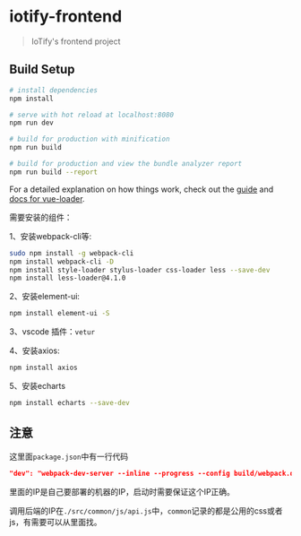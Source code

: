 # iotify-frontend

> IoTify's frontend project

## Build Setup

``` bash
# install dependencies
npm install

# serve with hot reload at localhost:8080
npm run dev

# build for production with minification
npm run build

# build for production and view the bundle analyzer report
npm run build --report
```

For a detailed explanation on how things work, check out the [guide](http://vuejs-templates.github.io/webpack/) and [docs for vue-loader](http://vuejs.github.io/vue-loader).

需要安装的组件：

1、安装webpack-cli等:
``` bash
sudo npm install -g webpack-cli
npm install webpack-cli -D
npm install style-loader stylus-loader css-loader less --save-dev
npm install less-loader@4.1.0
```
2、安装element-ui:
``` bash
npm install element-ui -S
```
3、vscode 插件：`vetur`

4、安装axios:
``` bash
npm install axios
```
5、安装echarts
```bash
npm install echarts --save-dev
```

## 注意
这里面`package.json`中有一行代码
``` json
"dev": "webpack-dev-server --inline --progress --config build/webpack.dev.conf.js --host 183.173.120.249",
```
里面的IP是自己要部署的机器的IP，启动时需要保证这个IP正确。

调用后端的IP在`./src/common/js/api.js`中，`common`记录的都是公用的css或者js，有需要可以从里面找。